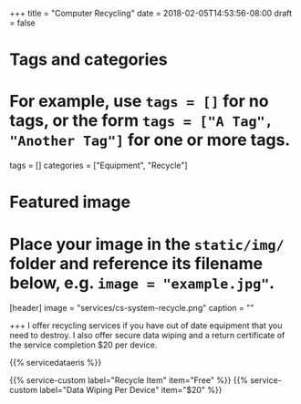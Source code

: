 +++
title = "Computer Recycling"
date = 2018-02-05T14:53:56-08:00
draft = false

# Tags and categories
# For example, use `tags = []` for no tags, or the form `tags = ["A Tag", "Another Tag"]` for one or more tags.
tags = []
categories = ["Equipment", "Recycle"]

# Featured image
# Place your image in the `static/img/` folder and reference its filename below, e.g. `image = "example.jpg"`.
[header]
image = "services/cs-system-recycle.png"
caption = ""

+++
I offer recycling services if you have out of date equipment that you need to destroy. I also offer secure data wiping and a return certificate of the service completion $20 per device. <!--more-->


{{% servicedataeris %}}

{{% service-custom label="Recycle Item" item="Free" %}}
{{% service-custom label="Data Wiping Per Device" item="$20" %}}
